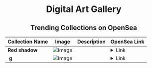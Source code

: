 <div align="center">

# Digital Art Gallery

## Trending Collections on OpenSea

| Collection Name                       | Image                                                                                     | Description                       | OpenSea Link                                                                                          |
|---------------------------------------|-------------------------------------------------------------------------------------------|-----------------------------------|--------------------------------------------------------------------------------------------------------|
| **Red shadow** | ![Image](https://i.seadn.io/s/raw/files/e13be9e6420bf2e8e4a85316a19444d5.jpg?w=500&auto=format?w=200&auto=format) |  | <details><summary>Link</summary>[Red shadow](https://opensea.io/collection/red-shadow-3)</details> |
| **­ g** | ![Image](https://i.seadn.io/s/raw/files/dca91f5661f8f95fbad8378670ec3152.png?w=500&auto=format?w=200&auto=format) |  | <details><summary>Link</summary>[­ g](https://opensea.io/collection/g-1294)</details> |

</div>